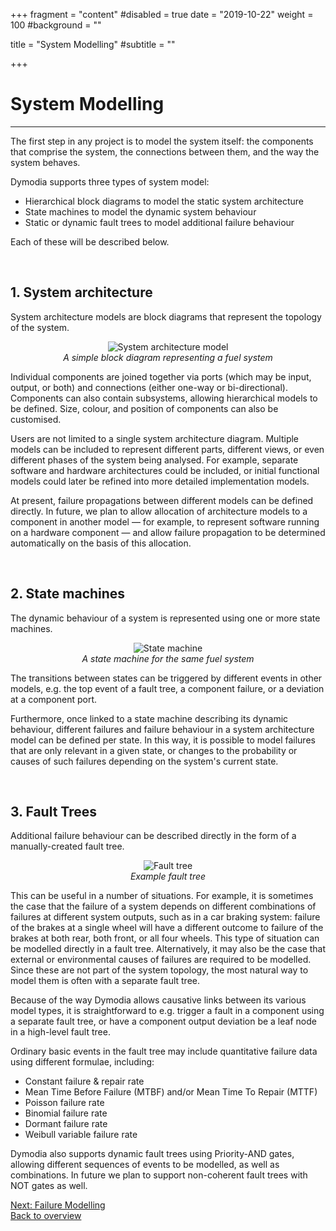 +++
fragment = "content"
#disabled = true
date = "2019-10-22"
weight = 100
#background = ""

title = "System Modelling"
#subtitle = ""


  
+++

System Modelling
============
---  

The first step in any project is to model the system itself: the components that comprise the system, the connections between them, and the way the system behaves.

Dymodia supports three types of system model:

* Hierarchical block diagrams to model the static system architecture
* State machines to model the dynamic system behaviour 
* Static or dynamic fault trees to model additional failure behaviour

Each of these will be described below.

<br>

## 1. System architecture
System architecture models are block diagrams that represent the topology of the system. 
 
<p align="center">
<img src="/images/system_architecture.PNG" alt="System architecture model"/>
<br>
<i>A simple block diagram representing a fuel system</i>
</p>

Individual components are joined together via ports (which may be input, output, or both) and connections (either one-way or bi-directional). Components can also contain subsystems, allowing hierarchical models to be defined. Size, colour, and position of components can also be customised.

Users are not limited to a single system architecture diagram. Multiple models can be included to represent different parts, different views, or even different phases of the system being analysed. For example, separate software and hardware architectures could be included, or initial functional models could later be refined into more detailed implementation models.

At present, failure propagations between different models can be defined directly. In future, we plan to allow allocation of architecture models to a component in another model — for example, to represent software running on a hardware component — and allow failure propagation to be determined automatically on the basis of this allocation.

<br>

## 2. State machines
The dynamic behaviour of a system is represented using one or more state machines. 

<p align="center">
<img src="/images/state_machine.PNG" alt="State machine"/>
<br>
<i>A state machine for the same fuel system</i>
</p>

The transitions between states can be triggered by different events in other models, e.g. the top event of a fault tree, a component failure, or a deviation at a component port.

Furthermore, once linked to a state machine describing its dynamic behaviour, different failures and failure behaviour in a system architecture model can be defined per state. In this way, it is possible to model failures that are only relevant in a given state, or changes to the probability or causes of such failures depending on the system's current state.

<br>

## 3.	Fault Trees
Additional failure behaviour can be described directly in the form of a manually-created fault tree.
 
<p align="center">
<img src="/images/fault_tree.PNG" alt="Fault tree"/>
<br>
<i>Example fault tree</i>
</p>

This can be useful in a number of situations. For example, it is sometimes the case that the failure of a system depends on different combinations of failures at different system outputs, such as in a car braking system: failure of the brakes at a single wheel will have a different outcome to failure of the brakes at both rear, both front, or all four wheels. This type of situation can be modelled directly in a fault tree. Alternatively, it may also be the case that external or environmental causes of failures are required to be modelled. Since these are not part of the system topology, the most natural way to model them is often with a separate fault tree.

Because of the way Dymodia allows causative links between its various model types, it is straightforward to e.g. trigger a fault in a component using a separate fault tree, or have a component output deviation be a leaf node in a high-level fault tree.

Ordinary basic events in the fault tree may include quantitative failure data using different formulae, including:

* Constant failure & repair rate
* Mean Time Before Failure (MTBF) and/or Mean Time To Repair (MTTF)
* Poisson failure rate
* Binomial failure rate
* Dormant failure rate
* Weibull variable failure rate

Dymodia also supports dynamic fault trees using Priority-AND gates, allowing different sequences of events to be modelled, as well as combinations. In future we plan to support non-coherent fault trees with NOT gates as well. 

[Next: Failure Modelling](/failuremodelling)
<br>
[Back to overview](/dymodia)
